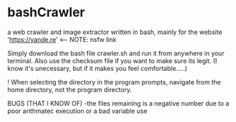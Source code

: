 # bashCrawler
a web crawler and image extractor written in bash, mainly for the website 'https://yande.re' <-- NOTE: nsfw link


Simply download the bash file crawler.sh and run it from anywhere in your terminal. Also use the checksum file if you want to make sure its legit. (I know it's unecessary, but if it makes you feel comfortable.....)

!    When selecting the directory in the program prompts, navigate from the home directory, not the program directory.

BUGS (THAT I KNOW OF)
        -the files remaining is a negative number due to a poor arithmatec execution or a bad variable use

